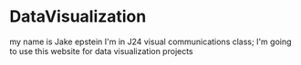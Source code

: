# DataVisualization
my name is Jake epstein I'm in J24 visual communications class; I'm going to use this website for data visualization projects
